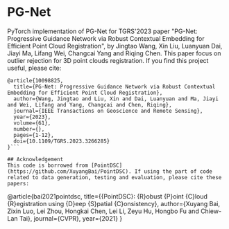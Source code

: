 # PG-Net 
PyTorch implementation of PG-Net for TGRS'2023 paper "PG-Net: Progressive Guidance Network via Robust Contextual Embedding for Efficient Point Cloud Registration", by Jingtao Wang, Xin Liu, Luanyuan Dai, Jiayi Ma, Lifang Wei, Changcai Yang and Riqing Chen.
This paper focus on outlier rejection for 3D point clouds registration. If you find this project useful, please cite:
```
@article{10098825,
  title={PG-Net: Progressive Guidance Network via Robust Contextual Embedding for Efficient Point Cloud Registration}, 
  author={Wang, Jingtao and Liu, Xin and Dai, Luanyuan and Ma, Jiayi and Wei, Lifang and Yang, Changcai and Chen, Riqing},
  journal={IEEE Transactions on Geoscience and Remote Sensing}, 
  year={2023},
  volume={61},
  number={},
  pages={1-12},
  doi={10.1109/TGRS.2023.3266285}
}```

## Acknowledgement
This code is borrowed from [PointDSC](https://github.com/XuyangBai/PointDSC). If using the part of code related to data generation, testing and evaluation, please cite these papers:
```
@article{bai2021pointdsc,
  title={{PointDSC}: {R}obust {P}oint {C}loud {R}egistration using {D}eep {S}patial {C}onsistency},
  author={Xuyang Bai, Zixin Luo, Lei Zhou, Hongkai Chen, Lei Li, Zeyu Hu, Hongbo Fu and Chiew-Lan Tai},
  journal={CVPR},
  year={2021}
}
